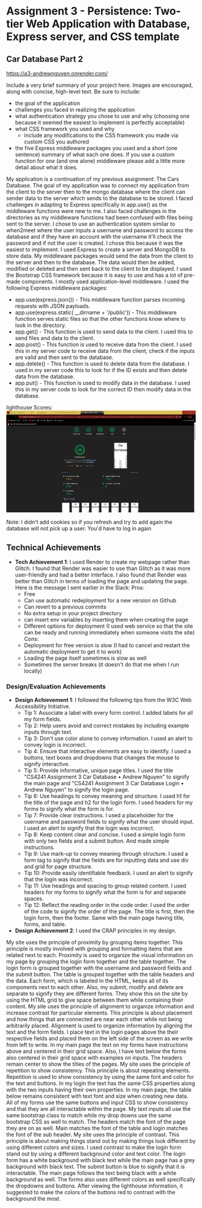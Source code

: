Assignment 3 - Persistence: Two-tier Web Application with Database, Express server, and CSS template
===

## Car Database Part 2

https://a3-andrewnguyen.onrender.com/

Include a very brief summary of your project here. Images are encouraged, along with concise, high-level text. Be sure to include:

- the goal of the application
- challenges you faced in realizing the application
- what authentication strategy you chose to use and why (choosing one because it seemed the easiest to implement is perfectly acceptable)
- what CSS framework you used and why
  - include any modifications to the CSS framework you made via custom CSS you authored
- the five Express middleware packages you used and a short (one sentence) summary of what each one does. If you use a custom function for *one* (and one alone) middleware please 
add a little more detail about what it does.

My  application is a continuation of my previous assignment: The Cars Database. The goal of my application was to connect my application from the client to the server then to the mongo database where the client can sender data to the server which sends to the database to be stored. 
I faced challenges in adapting to Express specifically in app.use() as the middleware functions were new to me. I also faced challenges in the directories as my middleware functions had been confused with files being sent to the server.
I chose to use an authentication system similar to when2meet where the user inputs a username and password to access the database and if they have an account with the username it'll check the password and if not the user is created. I chose this because it was the easiest to implement.
I used Express to create a server and MongoDB to store data. My middleware packages would send the data from the client to the server and then to the database. The data would then be added, modified or deleted and then sent back to the client to be displayed. 
I used the Bootstrap CSS framework because it is easy to use and has a lot of pre-made components. 
I mostly used application-level middleware. I used the following Express middleware packages:
- app.use(express.json()) - This middleware function parses incoming requests with JSON payloads.
- app.use(express.static( __dirname + '/public')) - This middleware function serves static files so that the other functions know where to look in the directory.
- app.get() - This function is used to send data to the client. I used this to send files and data to the client.
- app.post() - This function is used to receive data from the client. I used this in my server code to receive data from the client, check if the inputs are valid and then sent to the database.
- app.delete() - This function is used to delete data from the database. I used in my server code this to look for if the ID exists and then delete data from the database.
- app.put() - This function is used to modify data in the database. I used this in my server code to look for the correct ID then modify data in the database.

lighthouse Scores:
![alt text](https://github.com/atnguyen01/a3-AndrewNguyen/blob/main/img/Screenshot%202024-04-04%20192417.png)

Note: I didn't add cookies so if you refresh and try to add again the database will not pick up a user. You'd have to log in again

## Technical Achievements
- **Tech Achievement 1**: I used Render to create my webpage rather than Glitch. I found that Render was easier to use than Glitch as it was more user-friendly and had a better interface. I also found that Render was better than Glitch in terms of loading the page and updating the page. Here is the message I sent earlier in the Slack:
  Pros:
  - Free 
  - Can use automatic redeployment for a new version on Github 
  - Can revert to a previous commits 
  - No extra setup in your project directory 
  - can insert env variables by inserting them when creating the page 
  - Different options for deployment (I used web service so that the site can be ready and running immediately when someone visits the site)
  Cons:
  - Deployment for free version is slow (I had to cancel and restart the automatic deployment to get it to work)
  - Loading the page itself sometimes is slow as well
  - Sometimes the server breaks (it doesn't do that me when I run locally)

### Design/Evaluation Achievements
- **Design Achievement 1**: I followed the following tips from the W3C Web Accessibility Initiative.
  - Tip 1: Associate a label with every form control. I added labels for all my form fields.
  - Tip 2: Help users avoid and correct mistakes by including example inputs through text.
  - Tip 3: Don't use color alone to convey information. I used an alert to convey login is incorrect.
  - Tip 4: Ensure that interactive elements are easy to identify. I used a buttons, text boxes and dropdowns that changes the mouse to signify interactive.
  - Tip 5: Provide informative, unique page titles. I used the title "CS4241 Assignment 3 Car Database • Andrew Nguyen" to signify the main page and "CS4241 Assignment 3 Car Database Login • Andrew Nguyen" to signify the login page.
  - Tip 6: Use headings to convey meaning and structure. I used h1 for the title of the page and h2 for the login form. I used headers for my forms to signify what the form is for.
  - Tip 7: Provide clear instructions. I used a placeholder for the username and password fields to signify what the user should input. I used an alert to signify that the login was incorrect.
  - Tip 8: Keep content clear and concise. I used a simple login form with only two fields and a submit button. And made simple instructions.
  - Tip 9: Use mark-up to convey meaning through structure. I used a form tag to signify that the fields are for inputting data and use div and grid for page structure.
  - Tip 10: Provide easily identifiable feedback. I used an alert to signify that the login was incorrect.
  - Tip 11: Use headings and spacing to group related content. I used headers for my forms to signify what the form is for and separate spaces.
  - Tip 12: Reflect the reading order in the code order. I used the order of the code to signify the order of the page. The title is first, then the login form, then the footer. Same with the main page having title, forms, and table.
- **Design Achievement 2**: I used the CRAP principles in my design.
  
My site uses the principle of proximity by grouping items together. This principle is mostly involved with grouping and formatting items that are related next to each. Proximity is used to organize the visual information on my page by grouping the login form together and the table together. The login form is grouped together with the username and password fields and the submit button. The table is grouped together with the table headers and the data. Each form, which is labeled in the HTML, keeps all of its components next to each other. Also, my submit, modify and delete are separate to signify they are different forms. They show this on the site by using the HTML grid to give space between them while containing their content. 
  My site uses the principle of alignment to organize information and increase contrast for particular elements. This principle is about placement and how things that are connected are near each other while not being arbitrarily placed. Alignment is used to organize information by aligning the text and the form fields. I place text in the login pages above the their respective fields and placed them on the left side of the screen as we write from left to write. In my main page the text on my forms have instructions above and centered in their grid space. Also, I have text below the forms also centered in their grid space with examples on inputs. The headers remain center to show the titles of the pages. 
  My site uses the principle of repetition to show consistency. This principle is about repeating elements. Repetition is used to show consistency by using the same font and color for the text and buttons. In my login the text has the same CSS properties along with the two inputs having their own properties. In my main page, the table below remains consistent with text font and size when creating new data. All of my forms use the same buttons and input CSS to show consistency and that they are all interactable within the page. My text inputs all use the same bootstrap class to match while my drop downs use the same bootstrap CSS as well to match. The headers match the font of the page they are on as well. Main matches the font of the table and login matches the font of the sub header. 
  My site uses the principle of contrast. This principle is about making things stand out by making things look different by using different colors and sizes. I used contrast to make the login form stand out by using a different background color and text color. The login form has a white background with black text while the main page has a grey background with black text. The submit button is blue to signify that it is interactable. The main page follows the text being black with a white background as well. The forms also uses different colors as well specifically the dropdowns and buttons. After viewing the lighthouse information, it suggested to make the colors of the buttons red to contrast with the background the most.  